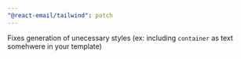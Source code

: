```yaml
---
"@react-email/tailwind": patch
---
```


Fixes generation of unecessary styles (ex: including `container` as text somehwere in your template)
